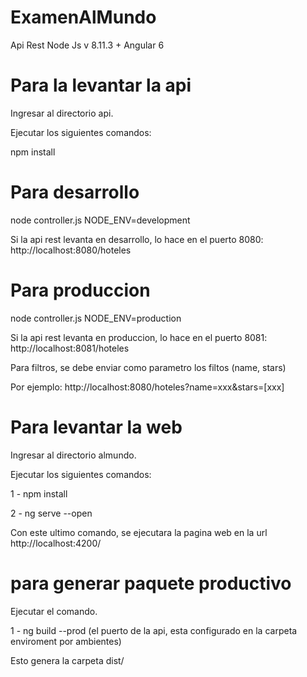 # ExamenAlMundo
Api Rest Node Js v 8.11.3 + Angular 6

# Para la levantar la api

Ingresar al directorio api.

Ejecutar los siguientes comandos:

npm install

# Para desarrollo

node controller.js NODE_ENV=development

Si la api rest levanta en desarrollo, lo hace en el puerto 8080: http://localhost:8080/hoteles


# Para produccion

node controller.js NODE_ENV=production

Si la api rest levanta en produccion, lo hace en el puerto 8081: http://localhost:8081/hoteles

Para filtros, se debe enviar como parametro los filtos (name, stars)

Por ejemplo: http://localhost:8080/hoteles?name=xxx&stars=[xxx]


# Para levantar la web

Ingresar al directorio almundo.

Ejecutar los siguientes comandos:

1 - npm install

2 - ng serve --open

Con este ultimo comando, se ejecutara la pagina web en la url http://localhost:4200/

# para generar paquete productivo

Ejecutar el comando.

1 - ng build --prod (el puerto de la api, esta configurado en la carpeta enviroment por ambientes)

Esto genera la carpeta dist/


